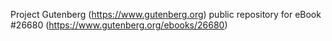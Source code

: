 Project Gutenberg (https://www.gutenberg.org) public repository for eBook #26680 (https://www.gutenberg.org/ebooks/26680)
